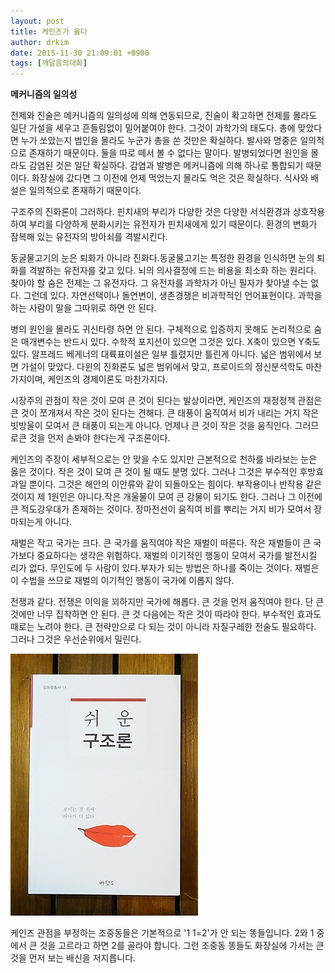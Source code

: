 ```yaml
---
layout: post
title: 케인즈가 옳다
author: drkim
date: 2015-11-30 21:09:01 +0900
tags: [깨달음의대화]
---
```

**메커니즘의 일의성**

  


전제와 진술은 메커니즘의 일의성에 의해 연동되므로, 진술이 확고하면 전제를 몰라도 일단 가설을 세우고 흔들림없이 밀어붙여야 한다. 그것이 과학가의 태도다. 총에 맞았다면 누가 쏘았는지 범인을 몰라도 누군가 총을 쏜 것만은 확실하다. 발사와 명중은 일의적으로 존재하기 때문이다. 둘을 따로 떼서 볼 수 없다는 말이다. 발병되었다면 원인을 몰라도 감염된 것은 일단 확실하다. 감염과 발병은 메커니즘에 의해 하나로 통합되기 때문이다. 화장실에 갔다면 그 이전에 언제 먹었는지 몰라도 먹은 것은 확실하다. 식사와 배설은 일의적으로 존재하기 때문이다.

  


구조주의 진화론이 그러하다. 핀치새의 부리가 다양한 것은 다양한 서식환경과 상호작용하여 부리를 다양하게 분화시키는 유전자가 핀치새에게 있기 때문이다. 환경의 변화가 잠복해 있는 유전자의 방아쇠를 격발시킨다.

  


동굴물고기의 눈은 퇴화가 아니라 진화다.동굴물고기는 특정한 환경을 인식하면 눈의 퇴화를 격발하는 유전자를 갖고 있다. 뇌의 의사결정에 드는 비용을 최소화 하는 원리다. 찾아야 할 숨은 전제는 그 유전자다. 그 유전자를 과학자가 아닌 필자가 찾아낼 수는 없다. 그런데 있다. 자연선택이나 돌연변이, 생존경쟁은 비과학적인 언어표현이다. 과학을 하는 사람이 말을 그따위로 하면 안 된다.

  


병의 원인을 몰라도 귀신타령 하면 안 된다. 구체적으로 입증하지 못해도 논리적으로 숨은 매개변수는 반드시 있다. 수학적 포지션이 있으면 그것은 있다. X축이 있으면 Y축도 있다. 알프레드 베게너의 대륙표이설은 일부 틀렸지만 틀린게 아니다. 넓은 범위에서 보면 가설이 맞았다. 다윈의 진화론도 넓은 범위에서 맞고, 프로이드의 정신분석학도 마찬가지이며, 케인즈의 경제이론도 마찬가지다. 

  


시장주의 관점이 작은 것이 모여 큰 것이 된다는 발상이라면, 케인즈의 재정정책 관점은 큰 것이 쪼개져서 작은 것이 된다는 견해다. 큰 태풍이 움직여서 비가 내리는 거지 작은 빗방울이 모여서 큰 태풍이 되는게 아니다. 언제나 큰 것이 작은 것을 움직인다. 그러므로큰 것을 먼저 손봐야 한다는게 구조론이다.

  


케인즈의 주장이 세부적으로는 안 맞을 수도 있지만 근본적으로 천하를 바라보는 눈은 옳은 것이다. 작은 것이 모여 큰 것이 될 때도 분명 있다. 그러나 그것은 부수적인 후방효과일 뿐이다. 그것은 해안의 이안류와 같이 되돌아오는 힘이다. 부작용이나 반작용 같은 것이지 제 1원인은 아니다.작은 개울물이 모여 큰 강물이 되기도 한다. 그러나 그 이전에 큰 적도강우대가 존재하는 것이다. 장마전선이 움직여 비를 뿌리는 거지 비가 모여서 장마되는게 아니다.

  


재벌은 작고 국가는 크다. 큰 국가를 움직여야 작은 재벌이 따른다. 작은 재벌들이 큰 국가보다 중요하다는 생각은 위험하다. 재벌의 이기적인 행동이 모여서 국가를 발전시킬 리가 없다. 무인도에 두 사람이 있다.부자가 되는 방법은 하나를 죽이는 것이다. 재벌은 이 수법을 쓰므로 재벌의 이기적인 행동이 국가에 이롭지 않다.

  


전쟁과 같다. 전쟁은 이익을 꾀하지만 국가에 해롭다. 큰 것을 먼저 움직여야 한다. 단 큰 것에만 너무 집착하면 안 된다. 큰 것 다음에는 작은 것이 따라야 한다. 부수적인 효과도 때로는 노려야 한다. 큰 전략만으로 다 되는 것이 아니라 자질구레한 전술도 필요하다. 그러나 그것은 우선순위에서 밀린다.

  


  



![](/files/attach/images/198/795/643/DSC01488.JPG)   


  


케인즈 관점을 부정하는 조중동들은 기본적으로 '1 1=2'가 안 되는 똥들입니다. 2와 1 중에서 큰 것을 고르라고 하면 2를 골라야 합니다. 그런 조중동 똥들도 화장실에 가서는 큰 것을 먼저 보는 배신을 저지릅니다.